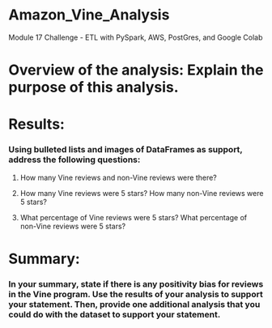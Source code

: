 # Amazon_Vine_Analysis
Module 17 Challenge - ETL with PySpark, AWS, PostGres, and Google Colab


# Overview of the analysis: Explain the purpose of this analysis.



# Results: 
### Using bulleted lists and images of DataFrames as support, address the following questions:

  1. How many Vine reviews and non-Vine reviews were there?

  2. How many Vine reviews were 5 stars? How many non-Vine reviews were 5 stars?

  3. What percentage of Vine reviews were 5 stars? What percentage of non-Vine reviews were 5 stars?

# Summary: 
### In your summary, state if there is any positivity bias for reviews in the Vine program. Use the results of your analysis to support your statement. Then, provide one additional analysis that you could do with the dataset to support your statement.

